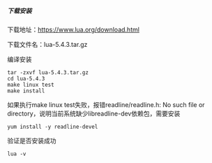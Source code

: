 ##### 下载安装

下载地址：https://www.lua.org/download.html

下载文件名：lua-5.4.3.tar.gz

编译安装

```shell
tar -zxvf lua-5.4.3.tar.gz
cd lua-5.4.3
make linux test
make install
```

如果执行make linux test失败，报错readline/readline.h: No such file or directory，说明当前系统缺少libreadline-dev依赖包，需要安装

```shell
yum install -y readline-devel
```

验证是否安装成功

```shell
lua -v
```

